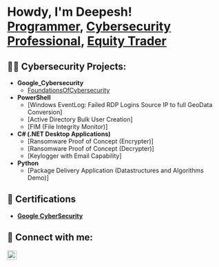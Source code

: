 <h1>Howdy, I'm Deepesh! <br/><a href="https://github.com/DKCS11">Programmer</a>, <a href="https://www.linkedin.com/in//deepesh-khati-0937a72ba//">Cybersecurity Professional</a>, <a href="https://www.youtube.com/c/joshmadakor">Equity Trader </a></h1>

<h2>👨‍💻 Cybersecurity Projects:</h2>

- <b>Google_Cybersecurity </b>
  - [FoundationsOfCybersecurity](https://github.com/joshmadakor1/Algorithms-Practice)
- <b>PowerShell</b>
  - [Windows EventLog: Failed RDP Logins Source IP to full GeoData Conversion]
  - [Active Directory Bulk User Creation]
  - [FIM (File Integrity Monitor)]
- <b>C# (.NET Desktop Applications)</b>
  - [Ransomware Proof of Concept (Encrypter)]
  - [Ransomware Proof of Concept (Decrypter)]
  - [Keylogger with Email Capability]
- <b>Python</b>
  - [Package Delivery Application (Datastructures and Algorithms Demo)]
<h2>📜 Certifications </h2>

 -  <b>   [Google CyberSecurity](https://www.coursera.org/account/accomplishments/professional-cert/C4QJZNNU4NBW)</b>


<h2> 🤳 Connect with me:</h2>


[<img align="left" alt="JoshMadakor | LinkedIn" width="22px" src="https://cdn.jsdelivr.net/npm/simple-icons@v3/icons/linkedin.svg" />][linkedin]



[linkedin]: http://www.linkedin.com/in/deepesh-khati

<!--
**joshmadakor1/joshmadakor1** is a ✨ _special_ ✨ repository because its `README.md` (this file) appears on your GitHub profile.

Here are some ideas to get you started:

- 🔭 I’m currently working on ...
- 🌱 I’m currently learning ...
- 👯 I’m looking to collaborate on ...
- 🤔 I’m looking for help with ...
- 💬 Ask me about ...
- 📫 How to reach me: ...
- 😄 Pronouns: ...
- ⚡ Fun fact: ...
-->
